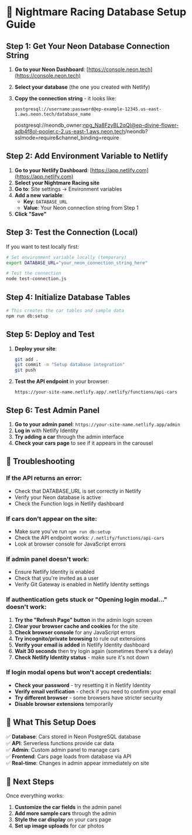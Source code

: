 # 🚀 Nightmare Racing Database Setup Guide

## Step 1: Get Your Neon Database Connection String

1. **Go to your Neon Dashboard**: [https://console.neon.tech](https://console.neon.tech)
2. **Select your database** (the one you created with Netlify)
3. **Copy the connection string** - it looks like:
   ```
   postgresql://username:password@ep-example-12345.us-east-1.aws.neon.tech/database_name
   ```

   postgresql://neondb_owner:npg_Na8FzyBL2qQI@ep-divine-flower-adb4f8ol-pooler.c-2.us-east-1.aws.neon.tech/neondb?sslmode=require&channel_binding=require

## Step 2: Add Environment Variable to Netlify

1. **Go to your Netlify Dashboard**: [https://app.netlify.com](https://app.netlify.com)
2. **Select your Nightmare Racing site**
3. **Go to**: Site settings → Environment variables
4. **Add a new variable**:
   - **Key**: `DATABASE_URL`
   - **Value**: Your Neon connection string from Step 1
5. **Click "Save"**

## Step 3: Test the Connection (Local)

If you want to test locally first:

```bash
# Set environment variable locally (temporary)
export DATABASE_URL="your_neon_connection_string_here"

# Test the connection
node test-connection.js
```

## Step 4: Initialize Database Tables

```bash
# This creates the car tables and sample data
npm run db:setup
```

## Step 5: Deploy and Test

1. **Deploy your site**:
   ```bash
   git add .
   git commit -m "Setup database integration"
   git push
   ```

2. **Test the API endpoint** in your browser:
   ```
   https://your-site-name.netlify.app/.netlify/functions/api-cars
   ```

## Step 6: Test Admin Panel

1. **Go to your admin panel**: `https://your-site-name.netlify.app/admin`
2. **Log in** with Netlify Identity
3. **Try adding a car** through the admin interface
4. **Check your cars page** to see if it appears in the carousel

## 🔧 Troubleshooting

### If the API returns an error:
- Check that DATABASE_URL is set correctly in Netlify
- Verify your Neon database is active
- Check the Function logs in Netlify dashboard

### If cars don't appear on the site:
- Make sure you've run `npm run db:setup`
- Check the API endpoint works: `/.netlify/functions/api-cars`
- Look at browser console for JavaScript errors

### If admin panel doesn't work:
- Ensure Netlify Identity is enabled
- Check that you're invited as a user
- Verify Git Gateway is enabled in Netlify Identity settings

### If authentication gets stuck or "Opening login modal..." doesn't work:
1. **Try the "Refresh Page" button** in the admin login screen
2. **Clear your browser cache and cookies** for the site
3. **Check browser console** for any JavaScript errors
4. **Try incognito/private browsing** to rule out extensions
5. **Verify your email is added** in Netlify Identity dashboard
6. **Wait 30 seconds** then try login again (sometimes there's a delay)
7. **Check Netlify Identity status** - make sure it's not down

### If login modal opens but won't accept credentials:
- **Check your password** - try resetting it in Netlify Identity
- **Verify email verification** - check if you need to confirm your email
- **Try different browser** - some browsers have stricter security
- **Disable browser extensions** temporarily

## 📂 What This Setup Does

✅ **Database**: Cars stored in Neon PostgreSQL database  
✅ **API**: Serverless functions provide car data  
✅ **Admin**: Custom admin panel to manage cars  
✅ **Frontend**: Cars page loads from database via API  
✅ **Real-time**: Changes in admin appear immediately on site  

## 🎯 Next Steps

Once everything works:
1. **Customize the car fields** in the admin panel
2. **Add more sample cars** through the admin
3. **Style the car display** on your cars page
4. **Set up image uploads** for car photos